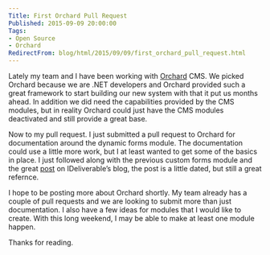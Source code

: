```yaml
---
Title: First Orchard Pull Request
Published: 2015-09-09 20:00:00
Tags:
- Open Source
- Orchard
RedirectFrom: blog/html/2015/09/09/first_orchard_pull_request.html
---
```


Lately my team and I have been working with [Orchard](http://www.orchardproject.net/) CMS. We picked Orchard because we are .NET developers and Orchard provided such a great framework to start building our new system with that it put us months ahead. In addition we did need the capabilities provided by the CMS modules, but in reality Orchard could just have the CMS modules deactivated and still provide a great base.

Now to my pull request.  I just submitted a pull request to Orchard for documentation around the dynamic forms module. The documentation could use a little more work, but I at least wanted to get some of the basics in place. I just followed along with the previous custom forms module and the great [post](http://www.ideliverable.com/blog/customizing-user-registration-and-login-with-dynamic-forms-and-workflows) on IDeliverable’s blog, the post is a little dated, but still a great refernce.

I hope to be posting more about Orchard shortly. My team already has a couple of pull requests and we are looking to submit more than just documentation. I also have a few ideas for modules that I would like to create.  With this long weekend, I may be able to make at least one module happen.

Thanks for reading.